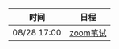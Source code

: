 | 时间          | 日程                                                                                                                                                                       |
| ----------- | ------------------------------------------------------------------------------------------------------------------------------------------------------------------------ |
| 08/28 17:00 | [zoom笔试](https://www.google.com/calendar/event?eid=NnNwNmFwaG03MHJtYWJiNDZsaTY2YjlrNjBxamdiOXBjNHJqaWI5aGM0cG0yZDFuY29yM2VjcG9jayBjNmtlb2lsYWZ2OTlwMTl2bDdmYWlkdThta0Bn) |